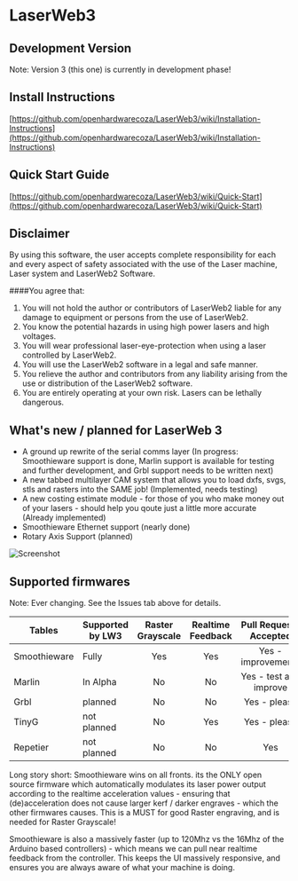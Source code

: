 # LaserWeb3

## Development Version

Note: Version 3 (this one) is currently in development phase!

## Install Instructions

[https://github.com/openhardwarecoza/LaserWeb3/wiki/Installation-Instructions](https://github.com/openhardwarecoza/LaserWeb3/wiki/Installation-Instructions)

## Quick Start Guide

[https://github.com/openhardwarecoza/LaserWeb3/wiki/Quick-Start](https://github.com/openhardwarecoza/LaserWeb3/wiki/Quick-Start)

## Disclaimer
By using this software, the user accepts complete responsibility for each and every aspect of safety associated with the use of the Laser machine, Laser system and LaserWeb2 Software.

####You agree that:

1. You will not hold the author or contributors of LaserWeb2 liable for any damage to equipment or persons from the use of LaserWeb2. 
2. You know the potential hazards in using high power lasers and high voltages.
3. You will wear professional laser-eye-protection when using a laser controlled by LaserWeb2.
4. You will use the LaserWeb2 software in a legal and safe manner.
5. You relieve the author and contributors from any liability arising from the use or distribution of the LaserWeb2 software.
6. You are entirely operating at your own risk. Lasers can be lethally dangerous. 

## What's new / planned for LaserWeb 3

* A ground up rewrite of the serial comms layer (In progress:  Smoothieware support is done, Marlin support is available for testing and further development, and Grbl support needs to be written next) 
* A new tabbed multilayer CAM system that allows you to load dxfs, svgs, stls and rasters into the SAME job! (Implemented, needs testing)
* A new costing estimate module - for those of you who make money out of your lasers - should help you qoute just a little more accurate (Already implemented)
* Smoothieware Ethernet support (nearly done)
* Rotary Axis Support (planned)

![Screenshot](https://raw.githubusercontent.com/openhardwarecoza/LaserWeb3/master/screenshot.png)

## Supported firmwares

Note: Ever changing.  See the Issues tab above for details.

| Tables        | Supported by LW3 | Raster Grayscale  |Realtime Feedback  |Pull Requests Accepted  |
| ------------- |------------------| :----------------:|:-----------------:|:----------------------:|
| Smoothieware  | Fully            |   Yes             |   Yes             | Yes - improvements     |
| Marlin        | In Alpha         |   No              |   No              | Yes - test and improve | 
| Grbl          | planned          |   No              |   No              | Yes - please           |
| TinyG         | not planned      |   No              |   Yes             | Yes - please           |
| Repetier      | not planned      |   No              |   No              | Yes                    |

Long story short:  Smoothieware wins on all fronts.  its the ONLY open source firmware which automatically modulates its laser power output according to the realtime acceleration values - ensuring that (de)acceleration does not cause larger kerf / darker engraves - which the other firmwares causes.   This is a MUST for good Raster engraving, and is needed for Raster Grayscale!

Smoothieware is also a massively faster (up to 120Mhz vs the 16Mhz of the Arduino based controllers) - which means we can pull near realtime feedback from the controller. This keeps the UI massively responsive, and ensures you are always aware of what your machine is doing. 


